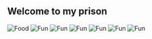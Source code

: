 ## Welcome to my prison
  ![Food](https://upload.wikimedia.org/wikipedia/commons/9/9a/Big_Mac_hamburger.jpg)
  ![Fun](https://upload.wikimedia.org/wikipedia/commons/4/40/Flaming_poop_vomit_emoji.svg)  ![Fun](https://upload.wikimedia.org/wikipedia/commons/4/40/Flaming_poop_vomit_emoji.svg)  ![Fun](https://upload.wikimedia.org/wikipedia/commons/4/40/Flaming_poop_vomit_emoji.svg)  ![Fun](https://upload.wikimedia.org/wikipedia/commons/4/40/Flaming_poop_vomit_emoji.svg)  ![Fun](https://upload.wikimedia.org/wikipedia/commons/4/40/Flaming_poop_vomit_emoji.svg)  ![Fun](https://upload.wikimedia.org/wikipedia/commons/4/40/Flaming_poop_vomit_emoji.svg) 

